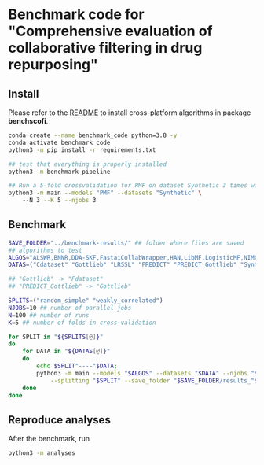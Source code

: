 # Benchmark code for "Comprehensive evaluation of collaborative filtering in drug repurposing"

## Install

Please refer to the [README](https://github.com/recess-eu-project/benchscofi) to install cross-platform algorithms in package **benchscofi**.

```bash
conda create --name benchmark_code python=3.8 -y
conda activate benchmark_code
python3 -m pip install -r requirements.txt

## test that everything is properly installed
python3 -m benchmark_pipeline 

## Run a 5-fold crossvalidation for PMF on dataset Synthetic 3 times with 3 parallel jobs
python3 -m main --models "PMF" --datasets "Synthetic" \ 
	--N 3 --K 5 --njobs 3 
```

## Benchmark

```bash
SAVE_FOLDER="../benchmark-results/" ## folder where files are saved
## algorithms to test
ALGOS="ALSWR,BNNR,DDA-SKF,FastaiCollabWrapper,HAN,LibMF,LogisticMF,NIMCGCN,PMF" 
DATAS=("Cdataset" "Gottlieb" "LRSSL" "PREDICT" "PREDICT_Gottlieb" "Synthetic" "TRANSCRIPT")

## "Gottlieb" -> "Fdataset"
## "PREDICT_Gottlieb" -> "Gottlieb"

SPLITS=("random_simple" "weakly_correlated")
NJOBS=10 ## number of parallel jobs
N=100 ## number of runs
K=5 ## number of folds in cross-validation

for SPLIT in "${SPLITS[@]}"
do
    for DATA in "${DATAS[@]}"
    do
        echo $SPLIT"----"$DATA;
        python3 -m main --models "$ALGOS" --datasets "$DATA" --njobs "$NJOBS" --N "$N" --K "$K" \
        	--splitting "$SPLIT" --save_folder "$SAVE_FOLDER/results_"$DATA"/";
    done
done
```

## Reproduce analyses

After the benchmark, run

```bash
python3 -m analyses
```
